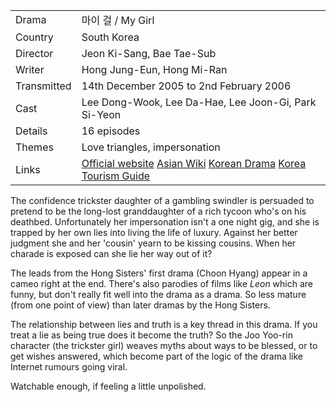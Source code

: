| | |
|-|-|
Drama|&#47560;&#51060; &#44152; / My Girl
Country|South Korea
Director|Jeon Ki-Sang, Bae Tae-Sub
Writer|Hong Jung-Eun, Hong Mi-Ran
Transmitted|14th December 2005 to 2nd February 2006
Cast|Lee Dong-Wook, Lee Da-Hae, Lee Joon-Gi, Park Si-Yeon
Details|16 episodes
Themes|Love triangles, impersonation
Links|[Official website](http://allvod.sbs.co.kr/allvod/vodProgramDetail.do?pgmId=00000322657) [Asian Wiki](http://asianwiki.com/My_Girl_(Korean_Drama)) [Korean Drama](https://www.koreandrama.org/my-girl/) [Korea Tourism Guide](http://english.visitkorea.or.kr/enu/CU/CU_EN_8_5_1_15.jsp)

The confidence trickster daughter of a gambling swindler is persuaded
to pretend to be the long-lost granddaughter of a rich tycoon who's on
his deathbed. Unfortunately her impersonation isn't a one night gig,
and she is trapped by her own lies into living the life of luxury.
Against her better judgment she and her 'cousin' yearn to be kissing
cousins. When her charade is exposed can she lie her way out of it?

The leads from the Hong Sisters' first drama (Choon Hyang) appear in
a cameo right at the end.  There's also parodies of films like *Leon*
which are funny, but don't really fit well into the drama as a drama.
So less mature (from one point of view) than later dramas by the Hong
Sisters.

The relationship between lies and truth is a key thread in this
drama. If you treat a lie as being true does it become the truth?
So the Joo Yoo-rin character (the trickster girl) weaves myths
about ways to be blessed, or to get wishes answered, which become
part of the logic of the drama like Internet rumours going viral.

Watchable enough, if feeling a little unpolished.